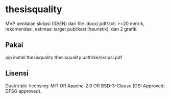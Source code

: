 # thesisquality
MVP penilaian skripsi (ID/EN) dari file .docx/.pdf/.txt: >=20 metrik, rekomendasi, estimasi target publikasi (heuristik), dan 2 grafik.

## Pakai
pip install thesisquality
thesisquality path/ke/skripsi.pdf

## Lisensi
Dual/triple-licensing: MIT OR Apache-2.0 OR BSD-3-Clause (OSI Approved; DFSG approved).
